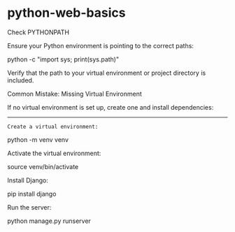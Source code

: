 # python-web-basics

Check PYTHONPATH

Ensure your Python environment is pointing to the correct paths:

python -c "import sys; print(sys.path)"

Verify that the path to your virtual environment or project directory is included.


Common Mistake: Missing Virtual Environment

If no virtual environment is set up, create one and install dependencies:

----------------------------------------------------------------------

    Create a virtual environment:

python -m venv venv

Activate the virtual environment:

source venv/bin/activate

Install Django:

pip install django

Run the server:

python manage.py runserver
